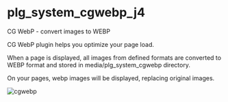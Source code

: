 # plg_system_cgwebp_j4
CG WebP - convert images to WEBP

CG WebP plugin helps you optimize your page load.

When a page is displayed, all images from defined formats are converted to WEBP format and stored in media/plg_system_cgwebp directory.

On your pages, webp images will be displayed, replacing original images.

![cgwebp](https://github.com/conseilgouz/plg_system_cgwebp_j4/assets/19435246/55d0bbe7-36c1-47f8-a278-50533f6796e5)
